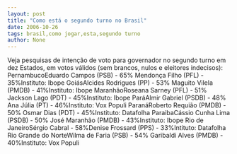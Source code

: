 ```yaml
---
layout: post
title: "Como está o segundo turno no Brasil"
date: 2006-10-26
tags: brasil,como jogar,esta,segundo turno
author: None
---
```

Veja pesquisas de intenção de voto para governador no segundo turno em dez Estados, em votos válidos (sem brancos, nulos e eleitores indecisos):
PernambucoEduardo Campos (PSB) - 65% Mendonça Filho (PFL) - 35%Instituto: Ibope
GoiásAlcides Rodrigues (PP) - 53% Maguito Vilela (PMDB) - 41%Instituto: Ibope
MaranhãoRoseana Sarney (PFL) - 51% Jackson Lago (PDT) - 45%Instituto: Ibope
ParáAlmir Gabriel (PSDB) - 48% Ana Júlia (PT) - 46%Instituto: Vox Populi
ParanáRoberto Requião (PMDB) - 50% Osmar Dias (PDT) - 45%Instituto: Datafolha
ParaibaCássio Cunha Lima (PSDB) - 50% José Maranhão (PMDB) - 43%Instituto: Ibope
Rio de JaneiroSérgio Cabral - 58%Denise Frossard (PPS) - 33%Intituto: Datafolha
Rio Grande do NorteWilma de Faria (PSB) - 54% Garibaldi Alves (PMDB) - 40%Instituto: Vox Populi 